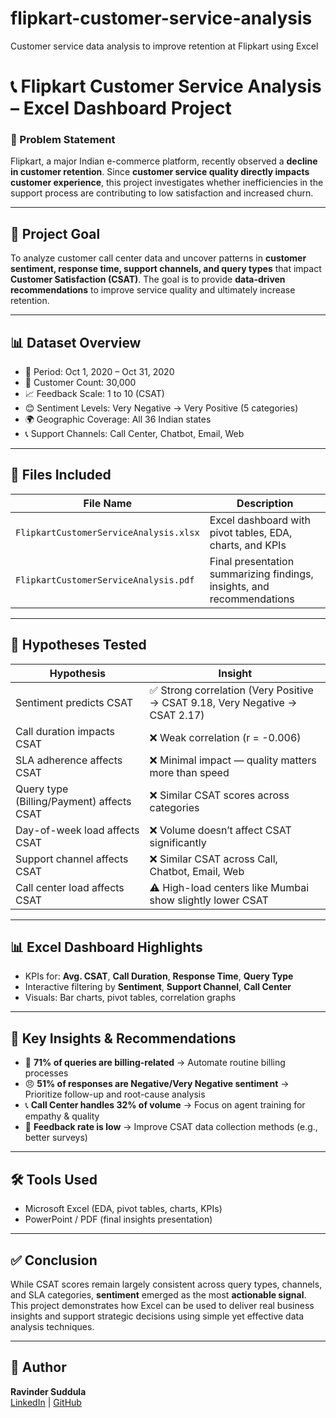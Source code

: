 # flipkart-customer-service-analysis
Customer service data analysis to improve retention at Flipkart using Excel

# 📞 Flipkart Customer Service Analysis – Excel Dashboard Project

### 📌 Problem Statement
Flipkart, a major Indian e-commerce platform, recently observed a **decline in customer retention**. Since **customer service quality directly impacts customer experience**, this project investigates whether inefficiencies in the support process are contributing to low satisfaction and increased churn.

---

## 🎯 Project Goal
To analyze customer call center data and uncover patterns in **customer sentiment, response time, support channels, and query types** that impact **Customer Satisfaction (CSAT)**. The goal is to provide **data-driven recommendations** to improve service quality and ultimately increase retention.

---

## 📊 Dataset Overview
- 📅 Period: Oct 1, 2020 – Oct 31, 2020  
- 👥 Customer Count: 30,000  
- 📈 Feedback Scale: 1 to 10 (CSAT)  
- 😊 Sentiment Levels: Very Negative → Very Positive (5 categories)  
- 🌍 Geographic Coverage: All 36 Indian states  
- 📞 Support Channels: Call Center, Chatbot, Email, Web

---

## 📁 Files Included

| File Name | Description |
|-----------|-------------|
| `FlipkartCustomerServiceAnalysis.xlsx` | Excel dashboard with pivot tables, EDA, charts, and KPIs |
| `FlipkartCustomerServiceAnalysis.pdf` | Final presentation summarizing findings, insights, and recommendations |

---

## 🧪 Hypotheses Tested

| Hypothesis | Insight |
|-----------|---------|
| Sentiment predicts CSAT | ✅ Strong correlation (Very Positive → CSAT 9.18, Very Negative → CSAT 2.17) |
| Call duration impacts CSAT | ❌ Weak correlation (r = -0.006) |
| SLA adherence affects CSAT | ❌ Minimal impact — quality matters more than speed |
| Query type (Billing/Payment) affects CSAT | ❌ Similar CSAT scores across categories |
| Day-of-week load affects CSAT | ❌ Volume doesn’t affect CSAT significantly |
| Support channel affects CSAT | ❌ Similar CSAT across Call, Chatbot, Email, Web |
| Call center load affects CSAT | ⚠️ High-load centers like Mumbai show slightly lower CSAT |

---

## 📊 Excel Dashboard Highlights

- KPIs for: **Avg. CSAT**, **Call Duration**, **Response Time**, **Query Type**
- Interactive filtering by **Sentiment**, **Support Channel**, **Call Center**
- Visuals: Bar charts, pivot tables, correlation graphs

---

## 🧠 Key Insights & Recommendations

- 🧾 **71% of queries are billing-related** → Automate routine billing processes
- 😠 **51% of responses are Negative/Very Negative sentiment** → Prioritize follow-up and root-cause analysis
- 📞 **Call Center handles 32% of volume** → Focus on agent training for empathy & quality
- 💬 **Feedback rate is low** → Improve CSAT data collection methods (e.g., better surveys)

---

## 🛠️ Tools Used
- Microsoft Excel (EDA, pivot tables, charts, KPIs)
- PowerPoint / PDF (final insights presentation)

---

## ✅ Conclusion
While CSAT scores remain largely consistent across query types, channels, and SLA categories, **sentiment** emerged as the most **actionable signal**. This project demonstrates how Excel can be used to deliver real business insights and support strategic decisions using simple yet effective data analysis techniques.

---

## 👋 Author
**Ravinder Suddula**  
[LinkedIn](https://www.linkedin.com/in/ravindersuddula) |  [GitHub](https://github.com/ravindersuddula)
